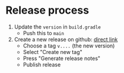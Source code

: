 # Release process

1. Update the `version` in `build.gradle`
   - Push this to `main`
2. Create a new release on github: [direct link](https://github.com/getyourguide/openapi-validation-java/releases/new)
   - Choose a tag `v....` (the new version)
   - Select "Create new tag"
   - Press "Generate release notes"
   - Publish release
